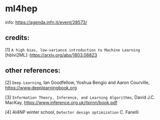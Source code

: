 # ml4hep

info: https://agenda.infn.it/event/28573/


## credits: 

[1] `A high bias, low-variance introduction to Machine Learning` [hblvi2ML]: https://arxiv.org/abs/1803.08823

## other references:

[2] `Deep Learning`, Ian Goodfellow, Yoshua Bengio and Aaron Courville, https://www.deeplearningbook.org

[3] `Information Theory, Inference, and Learning Algorithms`, David J.C. MacKay, https://www.inference.org.uk/itprnn/book.pdf

[4] AI4NP winter school, `Detector design optimization` C. Fanelli
